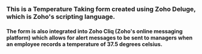 ### This is a Temperature Taking form created using Zoho Deluge, which is Zoho's scripting language.
#### The form is also integrated into Zoho Cliq (Zoho's online messaging platform) which allows for alert messages to be sent to managers when an employee records a temperature of 37.5 degrees celsius.
